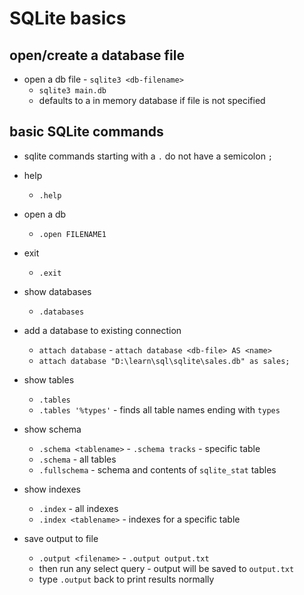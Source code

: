 # SQLite basics

## open/create a database file

- open a db file - `sqlite3 <db-filename>`
    - `sqlite3 main.db`
    - defaults to a in memory database if file is not specified

## basic SQLite commands
- sqlite commands starting with a `.` do not have a semicolon `;`

- help
    - `.help`
- open a db
    - `.open FILENAME1`
- exit
    - `.exit`
- show databases
    - `.databases`
- add a database to existing connection
    - `attach database` - `attach database <db-file> AS <name>`
    - `attach database "D:\learn\sql\sqlite\sales.db" as sales;`
- show tables
    - `.tables`
    - `.tables '%types'` - finds all table names ending with `types`
- show schema
    - `.schema <tablename>` - `.schema tracks` - specific table
    - `.schema` - all tables
    - `.fullschema` - schema and contents of `sqlite_stat` tables
- show indexes
    - `.index` - all indexes
    - `.index <tablename>` - indexes for a specific table
- save output to file
    - `.output <filename>` - `.output output.txt`
    - then run any select query - output will be saved to `output.txt`
    - type `.output` back to print results normally

